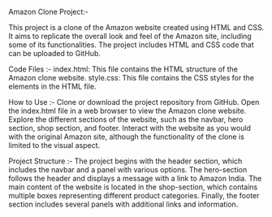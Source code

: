 
Amazon Clone Project:-

This project is a clone of the Amazon website created using HTML and CSS. It aims to replicate the overall look and feel of the Amazon site, including some of its functionalities. The project includes HTML and CSS code that can be uploaded to GitHub.

Code Files :-
index.html: This file contains the HTML structure of the Amazon clone website.
style.css: This file contains the CSS styles for the elements in the HTML file.

How to Use :-
Clone or download the project repository from GitHub.
Open the index.html file in a web browser to view the Amazon clone website.
Explore the different sections of the website, such as the navbar, hero section, shop section, and footer.
Interact with the website as you would with the original Amazon site, although the functionality of the clone is limited to the visual aspect.


Project Structure :-
The project begins with the header section, which includes the navbar and a panel with various options.
The hero-section follows the header and displays a message with a link to Amazon India.
The main content of the website is located in the shop-section, which contains multiple boxes representing different product categories.
Finally, the footer section includes several panels with additional links and information.

